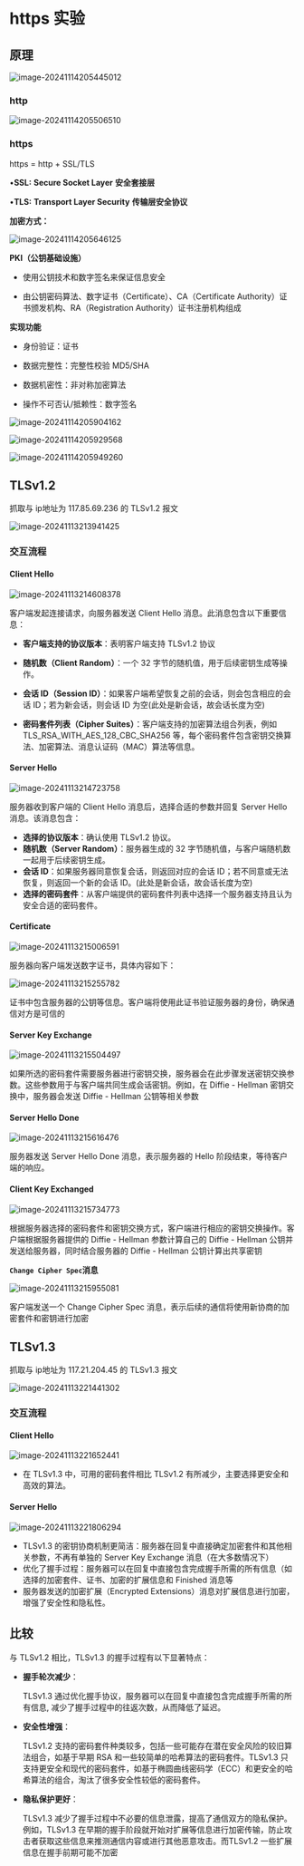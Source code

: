 # https 实验



## 原理

![image-20241114205445012](https://s2.loli.net/2024/11/14/Knhz8SR3LJkiHo1.png)



### http

![image-20241114205506510](https://s2.loli.net/2024/11/14/JcbexPpy1qksw79.png)



### https

https = http + SSL/TLS

•**SSL:** **Secure Socket Layer** **安全套接层**

•**TLS:** **Transport Layer Security** **传输层安全协议**



**加密方式：**

![image-20241114205646125](https://s2.loli.net/2024/11/14/qpAvW5yflcgsHw2.png)



**PKI（公钥基础设施）**

- 使用公钥技术和数字签名来保证信息安全

- 由公钥密码算法、数字证书（Certificate）、CA（Certificate Authority）证书颁发机构、RA（Registration Authority）证书注册机构组成



**实现功能**

- 身份验证：证书

- 数据完整性：完整性校验 MD5/SHA

- 数据机密性：非对称加密算法

- 操作不可否认/抵赖性：数字签名

![image-20241114205904162](https://s2.loli.net/2024/11/14/rgCcH7Y6ij5wJtU.png)

![image-20241114205929568](https://s2.loli.net/2024/11/14/etZ14PU7l6hdFyH.png)



![image-20241114205949260](https://s2.loli.net/2024/11/14/dNbcJTpsVwu8ZYt.png)





## TLSv1.2

抓取与 ip地址为 117.85.69.236 的 TLSv1.2 报文

![image-20241113213941425](https://s2.loli.net/2024/11/13/fceaolutpHLqX1d.png)





### 交互流程



#### Client Hello



![image-20241113214608378](https://s2.loli.net/2024/11/13/I6LO2r98W4tvdkn.png)

客户端发起连接请求，向服务器发送 Client Hello 消息。此消息包含以下重要信息：

- **客户端支持的协议版本**：表明客户端支持 TLSv1.2 协议

- **随机数（Client Random）**：一个 32 字节的随机值，用于后续密钥生成等操作。
- **会话 ID（Session ID）**：如果客户端希望恢复之前的会话，则会包含相应的会话 ID；若为新会话，则会话 ID 为空(此处是新会话，故会话长度为空)

- **密码套件列表（Cipher Suites）**：客户端支持的加密算法组合列表，例如 TLS_RSA_WITH_AES_128_CBC_SHA256 等，每个密码套件包含密钥交换算法、加密算法、消息认证码（MAC）算法等信息。





####  Server Hello



![image-20241113214723758](https://s2.loli.net/2024/11/13/3SIrpz5yonQHNJD.png)

服务器收到客户端的 Client Hello 消息后，选择合适的参数并回复 Server Hello 消息。该消息包含：

- **选择的协议版本**：确认使用 TLSv1.2 协议。
- **随机数（Server Random）**：服务器生成的 32 字节随机值，与客户端随机数一起用于后续密钥生成。
- **会话 ID**：如果服务器同意恢复会话，则返回对应的会话 ID；若不同意或无法恢复，则返回一个新的会话 ID。(此处是新会话，故会话长度为空)
- **选择的密码套件**：从客户端提供的密码套件列表中选择一个服务器支持且认为安全合适的密码套件。



#### Certificate

![image-20241113215006591](https://s2.loli.net/2024/11/13/pz4eaCkTxKl7Vvr.png)

服务器向客户端发送数字证书，具体内容如下：

![image-20241113215255782](https://s2.loli.net/2024/11/13/dmtbuw9lUogFxAQ.png)

证书中包含服务器的公钥等信息。客户端将使用此证书验证服务器的身份，确保通信对方是可信的



#### Server Key Exchange

![image-20241113215504497](https://s2.loli.net/2024/11/13/KGfLEbmYx86MSdN.png)

如果所选的密码套件需要服务器进行密钥交换，服务器会在此步骤发送密钥交换参数。这些参数用于与客户端共同生成会话密钥。例如，在 Diffie - Hellman 密钥交换中，服务器会发送 Diffie - Hellman 公钥等相关参数



#### Server Hello Done

![image-20241113215616476](https://s2.loli.net/2024/11/13/iGtDu6dQW4YXUMB.png)

服务器发送 Server Hello Done 消息，表示服务器的 Hello 阶段结束，等待客户端的响应。



#### Client Key Exchanged

![image-20241113215734773](https://s2.loli.net/2024/11/13/raHAgkWNTlsZ5ot.png)

根据服务器选择的密码套件和密钥交换方式，客户端进行相应的密钥交换操作。客户端根据服务器提供的 Diffie - Hellman 参数计算自己的 Diffie - Hellman 公钥并发送给服务器，同时结合服务器的 Diffie - Hellman 公钥计算出共享密钥



**`Change Cipher Spec`消息**

![image-20241113215955081](https://s2.loli.net/2024/11/13/PrjYLOsEaVu5NnQ.png)

客户端发送一个 Change Cipher Spec 消息，表示后续的通信将使用新协商的加密套件和密钥进行加密



## TLSv1.3



抓取与 ip地址为 117.21.204.45 的 TLSv1.3 报文

![image-20241113221441302](https://s2.loli.net/2024/11/13/oH4tXGPdkaMqrme.png)



### 交互流程



#### Client Hello

![image-20241113221652441](https://s2.loli.net/2024/11/13/xqeVFAkSvaPnw41.png)

- 在 TLSv1.3 中，可用的密码套件相比 TLSv1.2 有所减少，主要选择更安全和高效的算法。





#### Server Hello

![image-20241113221806294](https://s2.loli.net/2024/11/13/ybPcg4aSFtlk9jK.png)

- TLSv1.3 的密钥协商机制更简洁：服务器在回复中直接确定加密套件和其他相关参数，不再有单独的 Server Key Exchange 消息（在大多数情况下） 
- 优化了握手过程：服务器可以在回复中直接包含完成握手所需的所有信息（如选择的加密套件、证书、加密的扩展信息和 Finished 消息等
- 服务器发送的加密扩展（Encrypted Extensions）消息对扩展信息进行加密，增强了安全性和隐私性。





## 比较



与 TLSv1.2 相比，TLSv1.3 的握手过程有以下显著特点：

- **握手轮次减少**：

  TLSv1.3 通过优化握手协议，服务器可以在回复中直接包含完成握手所需的所有信息,  减少了握手过程中的往返次数，从而降低了延迟。

- **安全性增强**：

  TLSv1.2 支持的密码套件种类较多，包括一些可能存在潜在安全风险的较旧算法组合，如基于早期 RSA 和一些较简单的哈希算法的密码套件。TLSv1.3 只支持更安全和现代的密码套件，如基于椭圆曲线密码学（ECC）和更安全的哈希算法的组合，淘汰了很多安全性较低的密码套件。

- **隐私保护更好**：

  TLSv1.3 减少了握手过程中不必要的信息泄露，提高了通信双方的隐私保护。例如，TLSv1.3 在早期的握手阶段就开始对扩展等信息进行加密传输，防止攻击者获取这些信息来推测通信内容或进行其他恶意攻击。而TLSv1.2 一些扩展信息在握手前期可能不加密